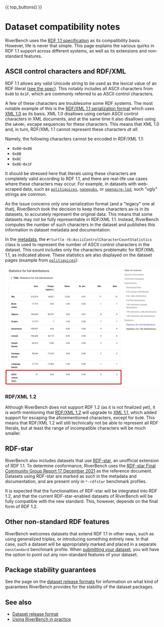 {{ top_buttons() }}

# Dataset compatibility notes
<!-- Note: this specific title (Dataset compatibility notes) is used in the RiverBench metadata ontology to point users here. If you rename this page, update the ontology. -->

RiverBench uses the [RDF 1.1 specification](https://www.w3.org/TR/rdf11-concepts/) as its compatibility basis. However, life is never that simple. This page explains the various quirks in RDF 1.1 support across different systems, as well as its extensions and non-standard features.

## ASCII control characters and RDF/XML

RDF 1.1 allows any valid Unicode string to be used as the lexical value of an RDF literal ([see the spec](https://www.w3.org/TR/rdf11-concepts/#section-Graph-Literal)). This notably includes all ASCII characters from `0x00` to `0x1F`, which are commonly referred to as ASCII control characters.

A few of these characters are troublesome some RDF systems. The most notable example of this is the [RDF/XML 1.1 serialization format](https://www.w3.org/TR/rdf-syntax-grammar/) which uses [XML 1.0](https://www.w3.org/TR/xml/) as its basis. XML 1.0 disallows using certain ASCII control characters in XML documents, and at the same time it also disallows using the `&#xHH;` escape sequences for these characters. This means that XML 1.0 and, in turn, RDF/XML 1.1 cannot represent these characters *at all*.

Namely, the following characters cannot be encoded in RDF/XML 1.1:

- `0x00`-`0x08`
- `0x0B`
- `0x0C`
- `0x0E`-`0x1F`

It should be stressed here that literals using these characters are completely valid according to RDF 1.1, and there are real-life use cases where these characters may occur. For example, in datasets with web-scraped data, such as [`politiquices`](../datasets/politiquices/index.md), [`nanopubs`](../datasets/nanopubs/index.md), or [`openaire-lod`](../datasets/openaire-lod/index.md), such "ugly" strings are common.

As the issue concerns only one serialization format (and a "legacy" one at that), RiverBench took the decision to keep these characters as-is in its datasets, to accurately represent the original data. This means that some datasets may not be fully representable in RDF/XML 1.1. Instead, RiverBench computes the number of such characters in the dataset and publishes this information in dataset metadata and documentation.

In the [metadata](metadata.md), the `#!turtle rb:AsciiControlCharacterCountStatistics` class is used to represent the number of ASCII control characters in the dataset. This count includes only the characters problematic for RDF/XML 1.1, as indicated above. These statistics are also displayed on the dataset pages (example from [`politiquices`](../datasets/politiquices/index.md)):

![ASCII control character statistics](../assets/ascii_control_char_stats.png)

### RDF/XML 1.2

Although RiverBench does not support RDF 1.2 (as it is not finalized yet), it is worth mentioning that [RDF/XML 1.2](https://www.w3.org/TR/rdf12-xml/) will upgrade to [XML 1.1](https://www.w3.org/TR/xml11), which added support for escaping the aforementioned characters, except for `0x00`. This means that RDF/XML 1.2 will still technically not be able to represent all RDF literals, but at least the range of incompatible characters will be much smaller.

## RDF-star

RiverBench also includes datasets that use [RDF-star](https://www.w3.org/2021/12/rdf-star.html), an unofficial extension of RDF 1.1. To determine conformance, RiverBench uses the [RDF-star Final Community Group Report 17 December 2021](https://www.w3.org/2021/12/rdf-star.html) as the reference document. Datasets using RDF-star are marked as such in the metadata and documentation, and are present only in `*-rdfstar` benchmark profiles.

It is expected that the functionalities of RDF-star will be integrated into RDF 1.2, and that the current RDF-star-enabled datasets of RiverBench will be fully compatible with the new standard. This, however, depends on the final form of RDF 1.2.

## Other non-standard RDF features

RiverBench welcomes datasets that extend RDF 1.1 in other ways, such as using generalized triples, or introducing something entirely new. In that case, such a dataset will be appropriately marked and placed in a separate `nonstandard` benchmark profile. When [submitting your dataset](creating-new-dataset.md), you will have the option to point out any non-standard features of your dataset.

## Package stability guarantees

See the page on the [dataset release formats](dataset-release-format.md#package-stability-guarantees) for information on what kind of guarantees RiverBench provides for the stability of the dataset packages.

## See also

- [Dataset release format](dataset-release-format.md)
- [Using RiverBench in practice](using.md)
